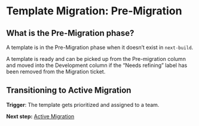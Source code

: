 # Template Migration: Pre-Migration

## What is the Pre-Migration phase?

A template is in the Pre-Migration phase when it doesn’t exist in `next-build`.

A template is ready and can be picked up from the Pre-migration column and moved into the Development column if the “Needs refining” label has been removed from the Migration ticket.

## Transitioning to Active Migration

**Trigger**: The template gets prioritized and assigned to a team.

**Next step:** [Active Migration](./active-migration/readme.md)
